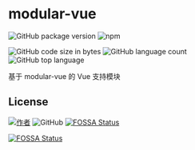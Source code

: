 # modular-vue

<!-- [![Build Status](https://travis-ci.org/han-feng/modular-vue.svg?branch=master)](https://travis-ci.org/han-feng/modular-vue) -->

![GitHub package version](https://img.shields.io/github/package-json/v/han-feng/modular-vue.svg)
![npm](https://img.shields.io/npm/v/modular-vue.svg)

<!-- [![Lines of Code](https://sonarcloud.io/api/project_badges/measure?project=han-feng_modular-vue&metric=ncloc)](https://sonarcloud.io/dashboard?id=han-feng_modular-vue) -->

![GitHub code size in bytes](https://img.shields.io/github/languages/code-size/han-feng/modular-vue.svg)
![GitHub language count](https://img.shields.io/github/languages/count/han-feng/modular-vue.svg)
![GitHub top language](https://img.shields.io/github/languages/top/han-feng/modular-vue.svg)

<!-- [![SonarCloud](https://sonarcloud.io/api/project_badges/measure?project=han-feng_modular-vue&metric=alert_status)
![Bugs](https://sonarcloud.io/api/project_badges/measure?project=han-feng_modular-vue&metric=bugs)
![Code Smells](https://sonarcloud.io/api/project_badges/measure?project=han-feng_modular-vue&metric=code_smells)
![Vulnerabilities](https://sonarcloud.io/api/project_badges/measure?project=han-feng_modular-vue&metric=vulnerabilities)](https://sonarcloud.io/dashboard?id=han-feng_modular-vue)
[![Maintainability](https://api.codeclimate.com/v1/badges/81ee4ea8619795c3df9f/maintainability)](https://codeclimate.com/github/han-feng/modular-vue/maintainability)
[![Codacy Badge](https://api.codacy.com/project/badge/Grade/aaaecaba7c4c4b559741b37704ec8f82)](https://www.codacy.com/app/han-feng/modular-vue?utm_source=github.com&utm_medium=referral&utm_content=han-feng/modular-vue&utm_campaign=Badge_Grade) -->

<!-- [![Coverage](https://sonarcloud.io/api/project_badges/measure?project=han-feng_modular-vue&metric=coverage)](https://sonarcloud.io/dashboard?id=han-feng_modular-vue)
[![codecov](https://codecov.io/gh/han-feng/modular-vue/branch/master/graph/badge.svg)](https://codecov.io/gh/han-feng/modular-vue)
[![Test Coverage](https://api.codeclimate.com/v1/badges/81ee4ea8619795c3df9f/test_coverage)](https://codeclimate.com/github/han-feng/modular-vue/test_coverage)
[![Codacy Badge](https://api.codacy.com/project/badge/Coverage/aaaecaba7c4c4b559741b37704ec8f82)](https://www.codacy.com/app/han-feng/modular-vue?utm_source=github.com&utm_medium=referral&utm_content=han-feng/modular-vue&utm_campaign=Badge_Coverage) -->

基于 modular-vue 的 Vue 支持模块

## License

[![作者](https://img.shields.io/badge/%E4%BD%9C%E8%80%85-han__feng%40foxmail.com-red.svg?style=social&logo=github)](mailto:han_feng@foxmail.com)
![GitHub](https://img.shields.io/github/license/han-feng/modular-vue.svg)
[![FOSSA Status](https://app.fossa.io/api/projects/git%2Bgithub.com%2Fhan-feng%2Fmodular-vue.svg?type=shield)](https://app.fossa.io/projects/git%2Bgithub.com%2Fhan-feng%2Fmodular-vue?ref=badge_shield)

[![FOSSA Status](https://app.fossa.io/api/projects/git%2Bgithub.com%2Fhan-feng%2Fmodular-vue.svg?type=large)](https://app.fossa.io/projects/git%2Bgithub.com%2Fhan-feng%2Fmodular-vue?ref=badge_large)
